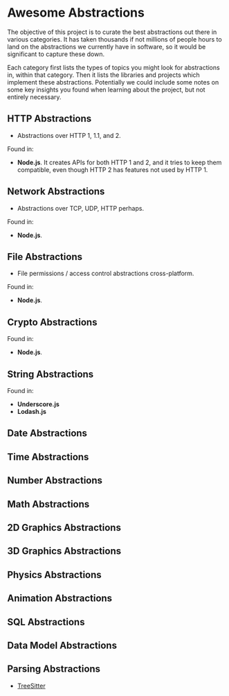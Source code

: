 
# Awesome Abstractions

The objective of this project is to curate the best abstractions out there in various categories. It has taken thousands if not millions of people hours to land on the abstractions we currently have in software, so it would be significant to capture these down.

Each category first lists the types of topics you might look for abstractions in, within that category. Then it lists the libraries and projects which implement these abstractions. Potentially we could include some notes on some key insights you found when learning about the project, but not entirely necessary.

## HTTP Abstractions

- Abstractions over HTTP 1, 1.1, and 2.

Found in:

- **Node.js**. It creates APIs for both HTTP 1 and 2, and it tries to keep them compatible, even though HTTP 2 has features not used by HTTP 1.

## Network Abstractions

- Abstractions over TCP, UDP, HTTP perhaps.

Found in:

- **Node.js**.

## File Abstractions

- File permissions / access control abstractions cross-platform.

Found in:

- **Node.js**.

## Crypto Abstractions

Found in:

- **Node.js**.

## String Abstractions

Found in:

- **Underscore.js**
- **Lodash.js**

## Date Abstractions

## Time Abstractions

## Number Abstractions

## Math Abstractions

## 2D Graphics Abstractions

## 3D Graphics Abstractions

## Physics Abstractions

## Animation Abstractions

## SQL Abstractions

## Data Model Abstractions

## Parsing Abstractions

- [TreeSitter](https://tree-sitter.github.io/tree-sitter/)
